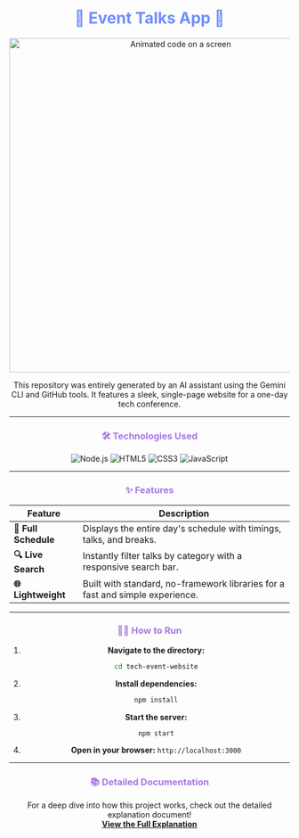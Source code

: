 <div align="center">

# <a href="#" style="color: #6e8efb; text-decoration: none;">🚀 Event Talks App 🚀</a>

</div>

<p align="center">
  <img src="assets/AI_Generated_GIF_with_Gemini_CLI.gif" alt="Animated code on a screen" width="600">
</p>

<p align="center">
  This repository was entirely generated by an AI assistant using the Gemini CLI and GitHub tools. It features a sleek, single-page website for a one-day tech conference.
</p>

---

### <p align="center" style="color: #a777e3;">🛠️ Technologies Used</p>

<p align="center">
  <img src="https://img.shields.io/badge/Node.js-339933?style=for-the-badge&logo=node.js&logoColor=white" alt="Node.js">
  <img src="https://img.shields.io/badge/HTML5-E34F26?style=for-the-badge&logo=html5&logoColor=white" alt="HTML5">
  <img src="https://img.shields.io/badge/CSS3-1572B6?style=for-the-badge&logo=css3&logoColor=white" alt="CSS3">
  <img src="https://img.shields.io/badge/JavaScript-F7DF1E?style=for-the-badge&logo=javascript&logoColor=black" alt="JavaScript">
</p>

---

### <p align="center" style="color: #a777e3;">✨ Features</p>

<div align="center">

| Feature             | Description                                                                   |
| ------------------- | ----------------------------------------------------------------------------- |
| **📅 Full Schedule**  | Displays the entire day's schedule with timings, talks, and breaks.           |
| **🔍 Live Search**    | Instantly filter talks by category with a responsive search bar.              |
| **🌐 Lightweight**    | Built with standard, no-framework libraries for a fast and simple experience. |

</div>

---

### <p align="center" style="color: #a777e3;">🏃‍♀️ How to Run</p>

<div align="center">

1.  **Navigate to the directory:**
    ```bash
    cd tech-event-website
    ```

2.  **Install dependencies:**
    ```bash
    npm install
    ```

3.  **Start the server:**
    ```bash
    npm start
    ```

4.  **Open in your browser:** `http://localhost:3000`

</div>

---

### <p align="center" style="color: #a777e3;">📚 Detailed Documentation</p>

<p align="center">
  For a deep dive into how this project works, check out the detailed explanation document!
  <br>
  <a href="website_explanation.html"><strong>View the Full Explanation</strong></a>
</p>
